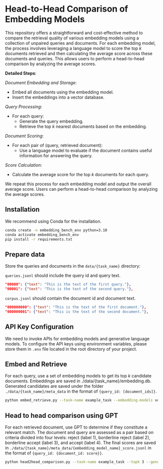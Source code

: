 # Head-to-Head Comparison of Embedding Models

This repository offers a straightforward and cost-effective method to compare the retrieval quality of various embedding models using a collection of unpaired queries and documents. For each embedding model, the process involves leveraging a language model to score the top $k$ documents retrieved and then calculating the average score across these documents and queries. This allows users to perform a head-to-head comparison by analyzing the average scores.

**Detailed Steps**:

*Document Embedding and Storage*:
- Embed all documents using the embedding model.
- Insert the embeddings into a vector database.

*Query Processing*:
- For each query:
    - Generate the query embedding.
    - Retrieve the top $k$ nearest documents based on the embedding.

*Document Scoring*:
- For each pair of (query, retrieved document):
    - Use a language model to evaluate if the document contains useful information for answering the query.

*Score Calculation*:
- Calculate the average score for the top $k$ documents for each query.

We repeat this process for each embedding model and output the overall average score. Users can perform a head-to-head comparison by analyzing the average scores.

## Installation

We recommend using Conda for the installation.

```bash
conda create -n embedding_bench_env python=3.10
conda activate embedding_bench_env
pip install -r requirements.txt
```

## Prepare data
Store the queries and documents in the `data/{task_name}` directory:

`queries.jsonl` should include the query id and query text.
```json
"00000": {"text": "This is the text of the first query."},
"00001": {"text": "This is the text of the second query."},
```

`corpus.jsonl` should contain the document id and document text.
```json
"000000000": {"text": "This is the text of the first document."},
"000000001": {"text": "This is the text of the second document."},
```

## API Key Configuration

We need to invoke APIs for embedding models and generative language models. To configure the API keys using environment variables, please store them in `.env` file located in the root directory of your project.

## Embed and Retrieve

For each query, use a set of embedding models to get its top $k$ candidate documents. Embeddings are saved in ./data/{task_name}/embedding.db. Generated candidates are saved under the folder `./data/{task_name}/meta_data` in the format of `{query_id: [document_ids]}`.

```bash
python embed_retrieve.py --task-name example_task --embedding-models voyage-large-2,text-embedding-3-large --topk 3
```

## Head to head comparison using GPT

For each retrieved document, use GPT to determine if they constitute a relevant match. The document and query are assessed as a pair based on criteria divided into four levels: reject (label 1), borderline reject (label 2), borderline accept (label 3), and accept (label 4). The final scores are saved in `./data/{task_name}/meta_data/{embedding_model_name}_score.jsonl` in the format of `{query_id: {document_id: score}}`.

```bash
python head2head_comparison.py --task-name example_task --topk 3 --generative-model gpt-4o
```